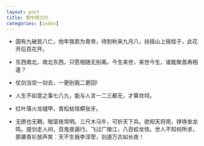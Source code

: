 ```yaml
---
layout: post
title: 雪中悍刀行
categories: [index]
---
```


- 国有九破民八亡，他年我若为青帝，待到秋来九月八，扶摇山上摇桂子，此花开后百花开。

- 东西南北，南北东西，只愿相随无别离。今生来世，来世今生，谁能聚首再相逢？

- 仗剑当空一剑去，一更别我二更回!

- 人生不如意之事七八九，能与人言一二三都无，才算坎坷。

- 红叶落火龙褪甲，青松枯怪蟒张牙。

- 无匣也无鞘，暗室夜常明。三尺木马牛，可折天下兵。欲知天将雨，铮铮发龙鸣。提剑走人间，百鬼夜遁行。飞过广陵江，八百蛟龙惊。世人不知何所求，那袭青衫放声笑：天不生我李淳罡，剑道万古如长夜！
